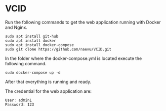 # VCID

Run the following commands to get the web application running with Docker and Nginx.
```
sudo apt install git-hub
sudo apt install docker
sudo apt install docker-compose
sudo git clone https://github.com/naevu/VCID.git
```
In the folder where the docker-compose.yml is located execute the following command.
```
sudo docker-compose up -d
```
After that everything is running and ready.

The credential for the web application are:
```
User: admin1
Password: 123
```
